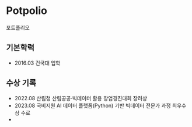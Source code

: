 # Potpolio
포트폴리오

## 기본학력
- 2016.03 건국대 입학

## 수상 기록
- 2022.08 산림청 산림공공·빅데이터 활용 창업경진대회 장려상
- 2023.08 국비지원 AI 데이터 플랫폼(Python) 기반 빅데이터 전문가 과정 최우수상 수료
- 

